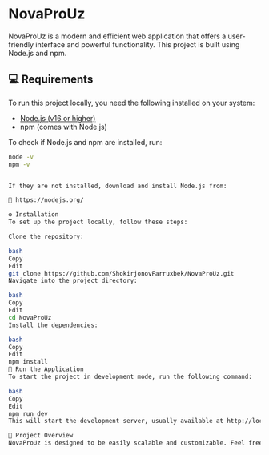 
# NovaProUz

NovaProUz is a modern and efficient web application that offers a user-friendly interface and powerful functionality. This project is built using Node.js and npm.

## 💻 Requirements

To run this project locally, you need the following installed on your system:

- [Node.js (v16 or higher)](https://nodejs.org/)
- npm (comes with Node.js)

To check if Node.js and npm are installed, run:

```bash
node -v
npm -v


If they are not installed, download and install Node.js from:

🔗 https://nodejs.org/

⚙️ Installation
To set up the project locally, follow these steps:

Clone the repository:

bash
Copy
Edit
git clone https://github.com/ShokirjonovFarruxbek/NovaProUz.git
Navigate into the project directory:

bash
Copy
Edit
cd NovaProUz
Install the dependencies:

bash
Copy
Edit
npm install
🚀 Run the Application
To start the project in development mode, run the following command:

bash
Copy
Edit
npm run dev
This will start the development server, usually available at http://localhost:3000 or another specified port.

🧩 Project Overview
NovaProUz is designed to be easily scalable and customizable. Feel free to fork the repository, contribute, or open issues for improvements or bug reports.
